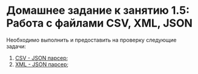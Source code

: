# Домашнее задание к занятию 1.5: Работа с файлами CSV, XML, JSON

Необходимо выполнить и предоставить на проверку следующие задачи:
1. [CSV - JSON парсер](./task1/README.md);	
2. [XML - JSON парсер](./task2/README.md);

